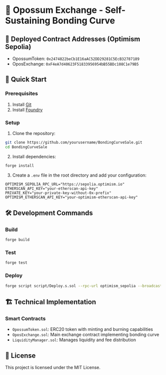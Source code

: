 

# 🦝 Opossum Exchange - Self-Sustaining Bonding Curve

## 📄 Deployed Contract Addresses (Optimism Sepolia)

- OpossumToken: `0x2474822beCb1E16aAC52DD29281C5EcB32787189`
- OposExchange: `0xF4eA7d40623F51833956954bB55BDc108C1e79B5`

## 🚀 Quick Start

### Prerequisites

1. Install [Git](https://git-scm.com/downloads)
2. Install [Foundry](https://book.getfoundry.sh/getting-started/installation)

### Setup

1. Clone the repository:
```bash
git clone https://github.com/yourusername/BondingCurveSale.git
cd BondingCurveSale
```

2. Install dependencies:
```bash
forge install
```

3. Create a `.env` file in the root directory and add your configuration:
```env
OPTIMISM_SEPOLIA_RPC_URL="https://sepolia.optimism.io"
ETHERSCAN_API_KEY="your-etherscan-api-key"
PRIVATE_KEY="your-private-key-without-0x-prefix"
OPTIMISM_ETHERSCAN_API_KEY="your-optimism-etherscan-api-key"
```

## 🛠 Development Commands

### Build
```bash
forge build
```

### Test
```bash
forge test
```

### Deploy
```bash
forge script script/Deploy.s.sol --rpc-url optimism_sepolia --broadcast
```

## 🏗 Technical Implementation

### Smart Contracts

- `OpossumToken.sol`: ERC20 token with minting and burning capabilities
- `OposExchange.sol`: Main exchange contract implementing bonding curve
- `LiquidityManager.sol`: Manages liquidity and fee distribution

## 📝 License

This project is licensed under the MIT License.

